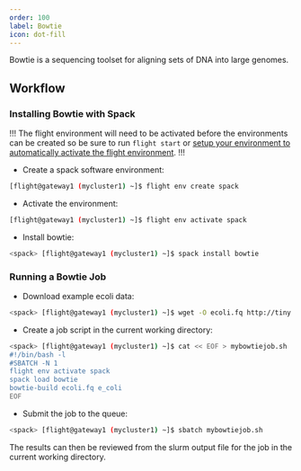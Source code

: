 ```yaml
---
order: 100
label: Bowtie
icon: dot-fill
---
```


Bowtie is a sequencing toolset for aligning sets of DNA into large genomes.

## Workflow

### Installing Bowtie with Spack

!!!
The flight environment will need to be activated before the environments can be created so be sure to run `flight start` or [setup your environment to automatically activate the flight environment](/using_environment/cli-basics/flight_system/#activating-the-flight-system).
!!!

- Create a spack software environment:

```bash
[flight@gateway1 (mycluster1) ~]$ flight env create spack
```

- Activate the environment:

```bash
[flight@gateway1 (mycluster1) ~]$ flight env activate spack
```
- Install bowtie:

```bash
<spack> [flight@gateway1 (mycluster1) ~]$ spack install bowtie
```
### Running a Bowtie Job

- Download example ecoli data:

```bash
<spack> [flight@gateway1 (mycluster1) ~]$ wget -O ecoli.fq http://tiny.cc/ecoli
```

- Create a job script in the current working directory:

```bash
<spack> [flight@gateway1 (mycluster1) ~]$ cat << EOF > mybowtiejob.sh
#!/bin/bash -l
#SBATCH -N 1
flight env activate spack
spack load bowtie
bowtie-build ecoli.fq e_coli
EOF
```

- Submit the job to the queue:

```bash
<spack> [flight@gateway1 (mycluster1) ~]$ sbatch mybowtiejob.sh
```

The results can then be reviewed from the slurm output file for the job in the current working directory. 
